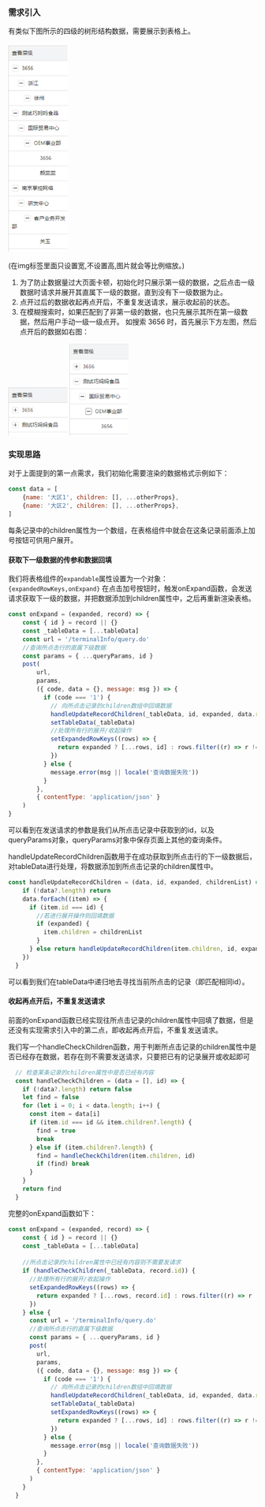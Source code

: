 ### 需求引入
有类似下图所示的四级的树形结构数据，需要展示到表格上。

<img src="./imgs/treeData.png" width="120" />

(在img标签里面只设置宽,不设置高,图片就会等比例缩放。)

1. 为了防止数据量过大页面卡顿，初始化时只展示第一级的数据，之后点击一级数据时请求并展开其直属下一级的数据，直到没有下一级数据为止。
2. 点开过后的数据收起再点开后，不重复发送请求，展示收起前的状态。
3. 在模糊搜索时，如果匹配到了非第一级的数据，也只先展示其所在第一级数据，然后用户手动一级一级点开。
如搜索 3656 时，首先展示下方左图，然后点开后的数据如右图：

<img src="./imgs/searchResult1.png" width="120" />
<img src="./imgs/searchResult2.png" width="120" />

### 实现思路
对于上面提到的第一点需求，我们初始化需要渲染的数据格式示例如下：
```js
const data = [
    {name: '大区1', children: [], ...otherProps},
    {name: '大区2', children: [], ...otherProps},
]
```
每条记录中的children属性为一个数组，在表格组件中就会在这条记录前面添上加号按钮可供用户展开。

#### 获取下一级数据的传参和数据回填
我们将表格组件的`expandable`属性设置为一个对象：`{expandedRowKeys,onExpand}`
在点击加号按钮时，触发onExpand函数，会发送请求获取下一级的数据，并把数据添加到children属性中，之后再重新渲染表格。
```js
const onExpand = (expanded, record) => {
    const { id } = record || {}
    const _tableData = [...tableData]
    const url = '/terminalInfo/query.do'
    //查询所点击行的直属下级数据
    const params = { ...queryParams, id }
    post(
        url,
        params,
        ({ code, data = {}, message: msg }) => {
          if (code === '1') {
            // 向所点击记录的children数组中回填数据
            handleUpdateRecordChildren(_tableData, id, expanded, data.rows)
            setTableData(_tableData)
            //处理所有行的展开/收起操作
            setExpandedRowKeys((rows) => {
              return expanded ? [...rows, id] : rows.filter((r) => r !== id)
            })
          } else {
            message.error(msg || locale('查询数据失败'))
          }
        },
        { contentType: 'application/json' }
    )
}
```
可以看到在发送请求的参数是我们从所点击记录中获取到的id，以及queryParams对象，queryParams对象中保存页面上其他的查询条件。

handleUpdateRecordChildren函数用于在成功获取到所点击行的下一级数据后，对tableData进行处理，将数据添加到所点击记录的children属性中。
```js
const handleUpdateRecordChildren = (data, id, expanded, childrenList) => {
    if (!data?.length) return
    data.forEach((item) => {
      if (item.id === id) {
        //若进行展开操作则回填数据
        if (expanded) {
          item.children = childrenList
        }
      } else return handleUpdateRecordChildren(item.children, id, expanded)
    })
  }
```
可以看到我们在tableData中递归地去寻找当前所点击的记录（即匹配相同id）。

#### 收起再点开后，不重复发送请求
前面的onExpand函数已经实现往所点击记录的children属性中回填了数据，但是还没有实现需求引入中的第二点，即收起再点开后，不重复发送请求。

我们写一个handleCheckChildren函数，用于判断所点击记录的children属性中是否已经存在数据，若存在则不需要发送请求，只要把已有的记录展开或收起即可
```js
  // 检查某条记录的children属性中是否已经有内容
  const handleCheckChildren = (data = [], id) => {
    if (!data?.length) return false
    let find = false
    for (let i = 0; i < data.length; i++) {
      const item = data[i]
      if (item.id === id && item.children?.length) {
        find = true
        break
      } else if (item.children?.length) {
        find = handleCheckChildren(item.children, id)
        if (find) break
      }
    }
    return find
  }
```

完整的onExpand函数如下：
```js
const onExpand = (expanded, record) => {
    const { id } = record || {}
    const _tableData = [...tableData]

    //所点击记录的children属性中已经有内容则不需要发请求
    if (handleCheckChildren(_tableData, record.id)) {
      //处理所有行的展开/收起操作
      setExpandedRowKeys((rows) => {
        return expanded ? [...rows, record.id] : rows.filter((r) => r !== record.id)
      })
    } else {
      const url = '/terminalInfo/query.do'
      //查询所点击行的直属下级数据
      const params = { ...queryParams, id }
      post(
        url,
        params,
        ({ code, data = {}, message: msg }) => {
          if (code === '1') {
            // 向所点击记录的children数组中回填数据
            handleUpdateRecordChildren(_tableData, id, expanded, data.rows)
            setTableData(_tableData)
            setExpandedRowKeys((rows) => {
              return expanded ? [...rows, id] : rows.filter((r) => r !== id)
            })
          } else {
            message.error(msg || locale('查询数据失败'))
          }
        },
        { contentType: 'application/json' }
      )
    }
  }
```